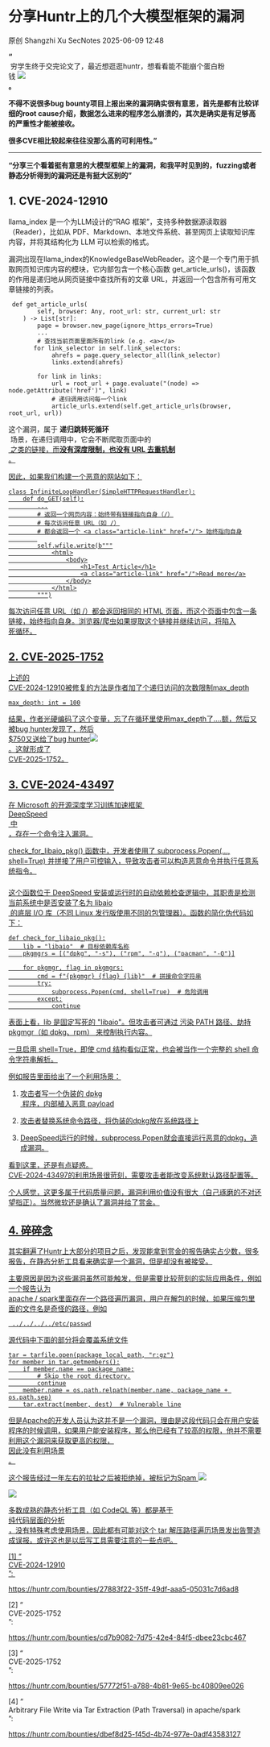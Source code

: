 #  分享Huntr上的几个大模型框架的漏洞  
原创 Shangzhi Xu  SecNotes   2025-06-09 12:48  
  
**“**  
 穷学生终于交完论文了，最近想逛逛huntr，想看看能不能崩个蛋白粉  
钱 ![](https://res.wx.qq.com/t/wx_fed/we-emoji/res/assets/Expression/Expression_2@2x.png "")  
**。**  
  
**不得不说很多bug bounty项目上报出来的漏洞确实很有意思，首先是都有比较详细的root cause介绍，数据怎么进来的程序怎么崩溃的，其次是确实是有足够高的严重性才能被接收。**  
  
**很多CVE相比较起来往往没那么高的可利用性。”**  
  
****  
**“分享三个看着挺有意思的大模型框架上的漏洞，和我平时见到的，fuzzing或者静态分析得到的漏洞还是有挺大区别的”**  
  
  
## 1. CVE-2024-12910  
  
llama_index 是一个为LLM设计的“RAG 框架”，支持多种数据源读取器（Reader），比如从 PDF、Markdown、本地文件系统、甚至网页上读取知识库内容，并将其结构化为 LLM 可以检索的格式。  
  
  
漏洞出现在llama_index的KnowledgeBaseWebReader。这个是一个专门用于抓取网页知识库内容的模块，它内部包含一个核心函数 get_article_urls()，该函数的作用是递归地从网页链接中查找所有的文章 URL，并返回一个包含所有可用文章链接的列表。  
```
 def get_article_urls(
        self, browser: Any, root_url: str, current_url: str
    ) -> List[str]:
        page = browser.new_page(ignore_https_errors=True)
        ...
        # 查找当前页面里面所有的link (e.g. <a></a>
       for link_selector in self.link_selectors:
            ahrefs = page.query_selector_all(link_selector)
            links.extend(ahrefs)     
             
        for link in links:
            url = root_url + page.evaluate("(node) => node.getAttribute('href')", link)  
            # 递归调用访问每一个link
            article_urls.extend(self.get_article_urls(browser, root_url, url))
```  
  
  
这个漏洞，属于 **递归跳转死循环**  
 场景，在递归调用中，它会不断爬取页面中的 <a href="/">  
 之类的链接，而**没有深度限制，也没有 URL 去重机制**  
。  
  
  
因此，如果我们构建一个恶意的网站如下：  
```
class InfiniteLoopHandler(SimpleHTTPRequestHandler):
    def do_GET(self):
        ...
        # 返回一个网页内容：始终带有链接指向自身（/）
        # 每次访问任意 URL（如 /）
        # 都会返回一个 <a class="article-link" href="/"> 始终指向自身
        
        self.wfile.write(b"""
            <html>
                <body>
                    <h1>Test Article</h1>
                    <a class="article-link" href="/">Read more</a>
                </body>
            </html>
        """)
```  
  
每次访问任意 URL（如 /）都会返回相同的 HTML 页面，而这个页面中包含一条 <a class="article-link" href="/"> 链接，始终指向自身。浏览器/爬虫如果提取这个链接并继续访问，将陷入  
死循环。  
  
## 2. CVE-2025-1752  
  
上述的  
CVE-2024-12910被修复的方法是作者加了个递归访问的次数限制max_depth  
```
max_depth: int = 100
```  
  
结果，作者光硬编码了这个变量，忘了在循环里使用max_depth了....额，然后又被bug hunter发现了，然后  
$750又送给了bug hunter![](https://res.wx.qq.com/t/wx_fed/we-emoji/res/assets/newemoji/Yellowdog.png "")  
。这就形成了  
CVE-2025-1752。  
  
## 3. CVE-2024-43497  
  
在 Microsoft 的开源深度学习训练加速框架   
DeepSpeed  
 中  
，存在一个命令注入漏洞。  
  
check_for_libaio_pkg() 函数中，开发者使用了 subprocess.Popen(..., shell=True) 并拼接了用户可控输入，导致攻击者可以构造恶意命令并执行任意系统指令。  
###   
  
这个函数位于 DeepSpeed 安装或运行时的自动依赖检查逻辑中，其职责是检测当前系统中是否安装了名为 libaio  
 的底层 I/O 库（不同 Linux 发行版使用不同的包管理器）。函数的简化伪代码如下：  
```
def check_for_libaio_pkg():
    lib = "libaio"  # 目标依赖库名称
    pkgmgrs = [("dpkg", "-s"), ("rpm", "-q"), ("pacman", "-Q")]

    for pkgmgr, flag in pkgmgrs:
        cmd = f"{pkgmgr} {flag} {lib}"  # 拼接命令字符串
        try:
            subprocess.Popen(cmd, shell=True)  # 危险调用
        except:
            continue
```  
  
表面上看，lib 是固定写死的 "libaio"。但攻击者可通过 污染 PATH 路径、劫持 pkgmgr（如 dpkg、rpm） 来控制执行内容。  
  
一旦启用 shell=True，即使 cmd 结构看似正常，也会被当作一个完整的 shell 命令字符串解析。  
  
例如报告里面给出了一个利用场景：  
1. 攻击者写一个伪装的 dpkg  
 程序，内部植入恶意 payload  
  
1. 攻击者替换系统命令路径，将伪装的dpkg放在系统路径上  
  
1. DeepSpeed运行的时候，subprocess.Popen就会直接运行恶意的dpkg，造成漏洞。  
  
看到这里，还是有点疑惑。  
CVE-2024-43497的利用场景很苛刻，需要攻击者能改变系统默认路径配置等。  
  
个人感觉，这更多属于代码质量问题，漏洞利用价值没有很大（自己琢磨的不对还望指正）。当然微软还是确认了漏洞并给了赏金。  
  
  
## 4. 碎碎念  
  
其实翻遍了Huntr上大部分的项目之后，发现能拿到赏金的报告确实占少数，很多报告，在静态分析工具看来确实是一个漏洞，但是却没有被接受。  
  
  
主要原因是因为这些漏洞虽然可能触发，但是需要比较苛刻的实际应用条件，例如一个报告认为  
apache / spark里面存在一个路径遍历漏洞，用户在解包的时候，如果压缩包里面的文件名是奇怪的路径，例如  
```
 ../../../../etc/passwd
```  
  
源代码中下面的部分将会覆盖系统文件  
```
tar = tarfile.open(package_local_path, "r:gz")
for member in tar.getmembers():
    if member.name == package_name:
        # Skip the root directory.
        continue
    member.name = os.path.relpath(member.name, package_name + os.path.sep)
    tar.extract(member, dest)  # Vulnerable line
```  
  
但是Apache的开发人员认为这并不是一个漏洞，理由是这段代码只会在用户安装程序的时候调用，如果用户能安装程序，那么他已经有了较高的权限，他并不需要利用这个漏洞来获取更高的权限，  
因此没有利用场景  
。  
  
这个报告经过一年左右的拉扯之后被拒绝掉，被标记为Spam ![](https://res.wx.qq.com/t/wx_fed/we-emoji/res/assets/Expression/Expression_18@2x.png "")  
  
  
  
![](https://mmbiz.qpic.cn/sz_mmbiz_png/ELicaicj3FtibmIUOOpqibdwzd9k8TrBGpcTgPvFsXicNaRIPctvPLTtbk2OC3CfLZdlIicfj4kr2vL2gYdnl6ZY91Bw/640?wx_fmt=png&from=appmsg "")  
  
  
  
多数成熟的静态分析工具（如 CodeQL 等）都是基于  
纯代码层面的分析  
，没有特殊考虑使用场景，因此都有可能对这个 tar 解压路径遍历场景发出告警造成误报。或许这也是以后写工具需要注意的一些点吧。  
  
  
  
[1] “  
CVE-2024-12910  
”:   
  
https://huntr.com/bounties/27883f22-35ff-49df-aaa5-05031c7d6ad8  
  
[2] “  
CVE-2025-1752  
”:   
  
https://huntr.com/bounties/cd7b9082-7d75-42e4-84f5-dbee23cbc467  
  
[3] “  
CVE-2025-1752  
”:   
  
https://huntr.com/bounties/57772f51-a788-4b81-9e65-bc40809ee026  
  
[4] “  
Arbitrary File Write via Tar Extraction (Path Traversal) in apache/spark  
”:   
  
https://huntr.com/bounties/dbef8d25-f45d-4b74-977e-0adf43583127  
  
  
  

